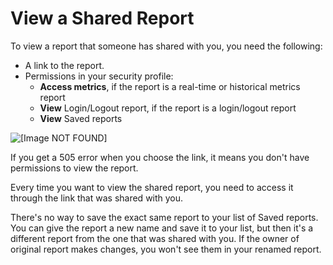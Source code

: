 # View a Shared Report<a name="view-a-shared-report"></a>

To view a report that someone has shared with you, you need the following: 
+ A link to the report\. 
+ Permissions in your security profile: 
  +  **Access metrics**, if the report is a real\-time or historical metrics report
  +  **View** Login/Logout report, if the report is a login/logout report
  +  **View** Saved reports

![\[Image NOT FOUND\]](http://docs.aws.amazon.com/connect/latest/adminguide/images/permissions-view-saved-metrics-reports.png)

If you get a 505 error when you choose the link, it means you don't have permissions to view the report\. 

Every time you want to view the shared report, you need to access it through the link that was shared with you\. 

There's no way to save the exact same report to your list of Saved reports\. You can give the report a new name and save it to your list, but then it's a different report from the one that was shared with you\. If the owner of original report makes changes, you won't see them in your renamed report\.